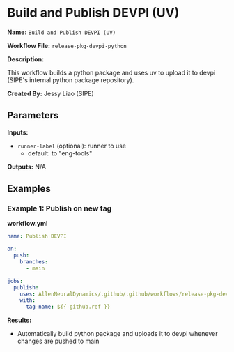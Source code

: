 # Build and Publish DEVPI (UV)

**Name:** ``Build and Publish DEVPI (UV)``

**Workflow File:** ``release-pkg-devpi-python``

**Description:** 

This workflow builds a python package and uses uv to upload it to devpi (SIPE's internal python package repository).

**Created By:** Jessy Liao (SIPE)

## Parameters

**Inputs:**

- ``runner-label`` (optional): runner to use 
  - default: to "eng-tools"

**Outputs:** N/A

## Examples

### Example 1: Publish on new tag

**workflow.yml**
```yml
name: Publish DEVPI

on:
  push:
    branches:
      - main

jobs: 
  publish: 
    uses: AllenNeuralDynamics/.github/.github/workflows/release-pkg-devpi-python.yml@main
    with: 
      tag-name: ${{ github.ref }}
```

**Results:**

- Automatically build python package and uploads it to devpi whenever changes are pushed to main